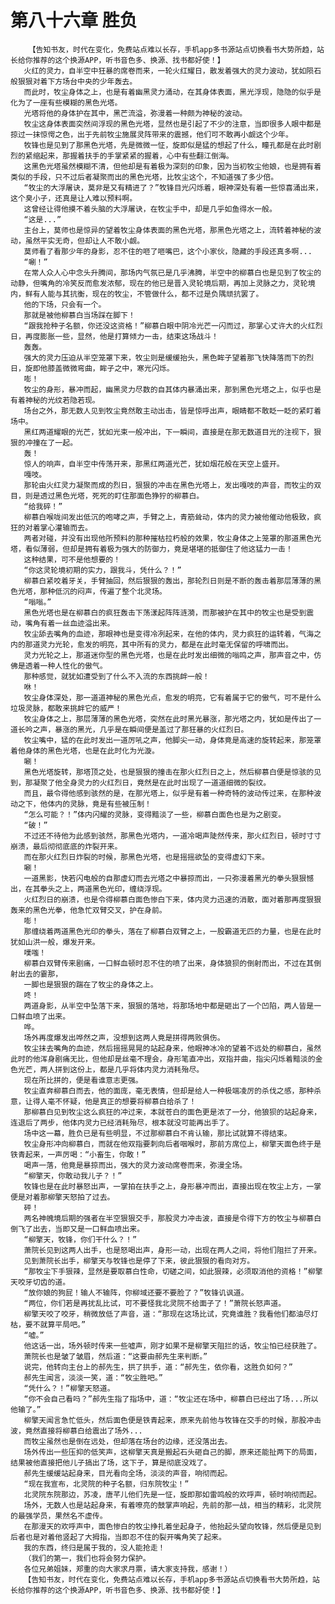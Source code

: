 # 第八十六章 胜负
        【告知书友，时代在变化，免费站点难以长存，手机app多书源站点切换看书大势所趋，站长给你推荐的这个换源APP，听书音色多、换源、找书都好使！】
       火红的灵力，自半空中狂暴的席卷而来，一轮火红耀日，散发着强大的灵力波动，犹如陨石般狠狠对着下方场台中央的少年轰去。
       而此时，牧尘身体之上，也是有着幽黑灵力涌动，在其身体表面，黑光浮现，隐隐的似乎是化为了一座有些模糊的黑色光塔。
       光塔将他的身体护在其中，黑芒流溢，弥漫着一种颇为神秘的波动。
       牧尘这身体表面突然间浮现的黑色光塔，显然也是引起了不少的注意，当即很多人眼中都是掠过一抹惊愕之色，出于先前牧尘施展灵阵带来的震撼，他们可不敢再小觑这个少年。
       牧锋也是见到了那黑色光塔，先是微微一怔，旋即似是猛的想起了什么，瞳孔都是在此时剧烈的紧缩起来，那握着扶手的手掌紧紧的握着，心中有些翻江倒海。
       这黑色光塔虽然模糊不清，但他却是有着极为深刻的印象，因为当初牧尘他娘，也是拥有着类似的手段，只不过后者凝聚而出的黑色光塔，比牧尘这个，不知道强了多少倍。
       “牧尘的大浮屠诀，莫非是又有精进了？”牧锋目光闪烁着，眼神深处有着一些惊喜涌出来，这个臭小子，还真是让人难以预料啊。
       这曾经让得他摸不着头脑的大浮屠诀，在牧尘手中，却是几乎如鱼得水一般。
       “这是...”
       主台上，莫师也是惊异的望着牧尘身体表面的黑色光塔，那黑色光塔之上，流转着神秘的波动，虽然平实无奇，但却让人不敢小觑。
       莫师看了看那少年的身影，忍不住的咂了咂嘴巴，这个小家伙，隐藏的手段还真多啊...
       “唰！”
       在常人众人心中念头升腾间，那场内气氛已是几乎沸腾，半空中的柳慕白也是见到了牧尘的动静，但嘴角的冷笑反而愈发浓郁，现在的他已是晋入灵轮境后期，再加上灵脉之力，灵轮境内，鲜有人能与其抗衡，现在的牧尘，不管做什么，都不过是负隅顽抗罢了。
       他的下场，只会有一个。
       那就是被他柳慕白当场踩在脚下！
       “跟我抢种子名额，你还没这资格！”柳慕白眼中阴冷光芒一闪而过，那掌心丈许大的火红烈日，再度膨胀一些，显然，他是打算倾力一击，结束这场战斗！
       轰轰。
       强大的灵力压迫从半空笼罩下来，牧尘则是缓缓抬头，黑色眸子望着那飞快降落而下的烈日，旋即他膝盖微微弯曲，眸子之中，寒光闪烁。
       嘭！
       牧尘的身形，暴冲而起，幽黑灵力尽数的自其体内暴涌出来，那到黑色光塔之上，似乎也是有着神秘的光纹若隐若现。
       场台之外，那无数人见到牧尘竟然敢主动出击，皆是惊呼出声，眼睛都不敢眨一眨的紧盯着场中。
       黑红两道耀眼的光芒，犹如光束一般冲出，下一瞬间，直接是在那无数道目光的注视下，狠狠的冲撞在了一起。
       轰！
       惊人的响声，自半空中传荡开来，那黑红两道光芒，犹如烟花般在天空上盛开。
       嘎吱。
       那轮由火红灵力凝聚而成的烈日，狠狠的冲击在黑色光塔上，发出嘎吱的声音，而牧尘的双目，则是透过黑色光塔，死死的盯住那面色狰狞的柳慕白。
       “给我碎！”
       柳慕白喉咙间发出低沉的咆哮之声，手臂之上，青筋耸动，体内的灵力被他催动他极致，疯狂的对着掌心灌输而去。
       两者对碰，并没有出现他所预料的那种摧枯拉朽般的效果，牧尘身体之上笼罩的那道黑色光塔，看似薄弱，但却是拥有着极为强大的防御力，竟是堪堪的抵御住了他这猛力一击！
       这种结果，可不是他想要的！
       “你这灵轮境初期的实力，跟我斗，凭什么？！”
       柳慕白紧咬着牙关，手臂抽回，然后狠狠的轰出，那轮烈日则是不断的轰击着那层薄薄的黑色光塔，那种低沉的闷声，传遍了整个北灵场。
       “嗡嗡。”
       黑色光塔也是在柳慕白的疯狂轰击下荡漾起阵阵涟漪，而那被护在其中的牧尘也是受到震动，嘴角有着一丝血迹溢出来。
       牧尘舔去嘴角的血迹，那眼神也是变得冷冽起来，在他的体内，灵力疯狂的运转着，气海之内的那道灵力光轮，愈发的明亮，其中所有的灵力，都是在此时毫无保留的呼啸而出。
       灵力光轮之上，那道迷你型的黑色光塔，也是在此时发出细微的嗡鸣之声，那声音之中，仿佛是透着一种人性化的傲气。
       那种感觉，就犹如遭受到了什么不入流的东西挑衅一般！
       咻！
       牧尘身体深处，那一道道神秘的黑色光点，愈发的明亮，它有着属于它的傲气，可不是什么垃圾灵脉，都敢来挑衅它的威严！
       牧尘身体之上，那层薄薄的黑色光塔，突然在此时黑光暴涨，那光塔之内，犹如是传出了一道长吟之声，暴涨的黑光，几乎是在瞬间便是盖过了那狂暴的火红烈日。
       牧尘嘴中，猛的在此时发出一道厉吼之声，他脚尖一动，身体竟是高速的旋转起来，那笼罩着他身体的黑色光塔，也是在此时化为光漩。
       唰！
       黑色光塔旋转，那塔顶之处，也是狠狠的撞击在那火红烈日之上，然后柳慕白便是惊骇的见到，那凝聚了他全身灵力的火红烈日，竟然是在此时出现了一道道细微的裂纹。
       而且，最令得他感到骇然的是，在那光塔上，似乎是有着一种奇特的波动传过来，在那种波动之下，他体内的灵脉，竟是有些被压制！
       “怎么可能？！”体内闪耀的灵脉，变得黯淡了一些，柳慕白面色也是为之剧变。
       “破！”
       不过还不待他为此感到骇然，那黑色光塔内，一道冷喝声陡然传来，那火红烈日，顿时寸寸崩溃，最后彻彻底底的炸裂开来。
       而在那火红烈日炸裂的时候，那黑色光塔，也是摇摇欲坠的变得虚幻下来。
       唰！
       一道黑影，快若闪电般的自那虚幻而去光塔之中暴掠而出，一只弥漫着黑光的拳头狠狠憾出，在其拳头之上，两道黑色光印，缠绕浮现。
       火红烈日的崩溃，也是令得柳慕白面色惨白下来，体内灵力迅速的消散，面对着那再度狠狠轰来的黑色光拳，他急忙双臂交叉，护在身前。
       嘭！
       那缠绕着两道黑色光印的拳头，落在了柳慕白双臂之上，一股霸道无匹的力量，也是在此时犹如山洪一般，爆发开来。
       噗嗤！
       柳慕白双臂传来剧痛，一口鲜血顿时忍不住的喷了出来，身体狼狈的倒射而出，不过在其倒射出去的霎那，
       一脚也是狠狠的踹在了牧尘的身体之上。
       咚！
       两道身影，从半空中坠落下来，狠狠的落地，将那场地中都是砸出了一个凹陷，两人皆是一口鲜血喷了出来。
       哗。
       场外再度爆发出哗然之声，没想到这两人竟是拼得两败俱伤。
       牧尘抹去嘴角的血迹，然后摇摇晃晃的站起身来，他眼神冰冷的望着不远处的柳慕白，虽然此时的他浑身剧痛无比，但他却是丝毫不理会，身形笔直冲出，双指并曲，指尖闪烁着黯淡的金色光芒，两人拼到这份上，都是几乎将体内灵力消耗殆尽。
       现在所比拼的，便是看谁意志更强。
       牧尘直奔柳慕白而去，他的面庞，毫无表情，但却是给人一种极端凌厉的杀伐之感，那种杀意，让得人毫不怀疑，他是真正的想要将柳慕白给杀了！
       那柳慕白见到牧尘这么疯狂的冲过来，本就苍白的面色更是浓了一分，他狼狈的站起身来，连退后了两步，他体内灵力已经消耗殆尽，根本就没可能再出手了。
       场中这一幕，胜负已是有些明显，不过那柳慕白不肯认输，那比试就算不得结束。
       牧尘身形冲向柳慕白，而就在他双指要刺向后者咽喉时，那前方席位上，柳擎天面色终于是铁青起来，一声厉喝：“小畜生，你敢！”
       喝声一落，他竟是暴掠而出，强大的灵力波动席卷而来，弥漫全场。
       “柳擎天，你敢动我儿子？！”
       牧锋也是在此时暴怒出声，一掌拍在扶手之上，身形暴冲而出，直接出现在牧尘上方，一掌便是对着那柳擎天怒拍了过去。
       砰！
       两名神魄境后期的强者在半空狠狠交手，那股灵力冲击波，直接是令得下方的牧尘与柳慕白倒飞了出去，当即又是一口鲜血喷出来。
       “柳擎天，牧锋，你们干什么？！”
       萧院长见到这两人出手，也是怒喝出声，身形一动，出现在两人之间，将他们阻拦了开来。
       见到萧院长出手，柳擎天与牧锋也是停了下来，彼此狠狠的看向对方。
       “那牧尘下手狠辣，显然是要取慕白性命，切磋之间，如此狠辣，必须取消他的资格！”柳擎天咬牙切齿的道。
       “放你娘的狗屁！输人不输阵，你柳域还要不要脸了？”牧锋讥讽道。
       “两位，你们若是再扰乱比试，可不要怪我北灵院不给面子了！”萧院长怒声道。
       柳擎天咬了咬牙，稍微放低了声音，道：“那现在这场比试，究竟谁胜？我看他们都油尽灯枯，要不就算平局吧。”
       “嘘。”
       他这话一出，场外顿时传来一些嘘声，刚才如果不是柳擎天阻拦的话，牧尘怕已经获胜了。
       萧院长也是皱了皱眉，然后道：“这要由郝先生来判断。”
       说完，他转向主台上的郝先生，拱了拱手，道：“郝先生，依你看，这胜负如何？”
       郝先生闻言，淡淡一笑，道：“牧尘胜吧。”
       “凭什么？！”柳擎天怒道。
       “你不会自己看吗？”郝先生指了指场中，道：“牧尘还在场中，柳慕白已经出了场...所以他输了。”
       柳擎天闻言急忙低头，然后面色便是铁青起来，原来先前他与牧锋在交手的时候，那股冲击波，竟然直接将柳慕白给震出了场外...
       而牧尘虽然也是倒在远处，但却落在场台的边缘，还没落出去。
       场外传出一些压抑的低笑声，这柳擎天真是搬起石头砸自己的脚，原来还能扯两下的局面，结果被他直接把他儿子搞出了场，这下子，算是彻底没戏了。
       郝先生缓缓站起身来，目光看向全场，淡淡的声音，响彻而起。
       “现在我宣布，北灵院的种子名额，归东院牧尘！”
       北灵院东院那边，苏凌，唐芊儿他们先是一怔，旋即那如雷鸣般的欢呼声，顿时响彻而起。
       场外，无数人也是站起身来，有着嘹亮的鼓掌声响起，先前的那一战，相当的精彩，北灵院的最强学员，果然名不虚传。
       在那漫天的欢呼声中，面色惨白的牧尘挣扎着坐起身子，他抬起头望向牧锋，然后便是见到后者也是对着他竖起了大拇指，当即忍不住的裂开嘴角笑了起来。
       我的东西，终归是属于我的，没人能抢走！
       （我们的第一，我们也将会努力保护。
       各位兄弟姐妹，郑重的向大家求月票，请大家支持我，感谢！）
       【告知书友，时代在变化，免费站点难以长存，手机app多书源站点切换看书大势所趋，站长给你推荐的这个换源APP，听书音色多、换源、找书都好使！】